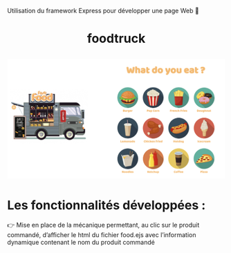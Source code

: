 Utilisation du framework Express pour développer une page Web 👾

<h1 align="center">foodtruck</h1>

<h2 align="center">
  <img src="public/images/screen.png" style="max-width:100%"/>
</h2>

# Les fonctionnalités développées :

👉 Mise en place de la mécanique permettant, au clic sur le produit commandé, d’afficher le html du fichier food.ejs avec l’information dynamique contenant le nom du produit commandé
